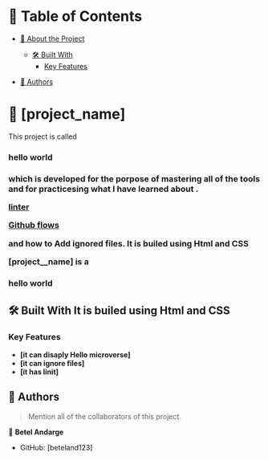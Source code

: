 <a name="readme-top"></a>

# 📗 Table of Contents

- [📖 About the Project](#about-project)
  - [🛠 Built With](#built-with)
    - [Key Features](#key-features)

- [👥 Authors](#authors)

# 📖 [project_name] <a name="about-project"></a>

This project is called <h3>hello world<h3>
which is developed for the porpose of mastering all of the tools and for practicesing what I have learned about .
<p align="left"><a href="https://github.com/microverseinc/linters-config">linter</a></p>
<p align="left"><a href="https://github.com/microverseinc/curriculum-transversal-skills/blob/main/git-github/articles/github_flow.md">Github flows</a></p>
and how to Add ignored files.
It is builed using Html and CSS


**[project__name]** is a <h3>hello world</h3>

## 🛠 Built With <a name="built-with">It is builed using Html and CSS</a>


### Key Features <a name="key-features"></a>



- **[it can disaply Hello microverse]**
- **[it can  ignore files]**
- **[it has linit]**




<!-- AUTHORS -->

## 👥 Authors <a name="authors"></a>

> Mention all of the collaborators of this project.

👤 **Betel Andarge**

- GitHub: [beteland123]




